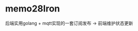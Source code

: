 <!--
 * @Author: @memo28.repo
 * @Date: 2025-06-01 21:48:49
 * @LastEditTime: 2025-06-01 21:49:33
 * @Description: 
 * @FilePath: /memo28Iron/README.md
-->
# memo28Iron

后端实用golang  + mqtt实现的一套订阅发布 -> 前端维护状态更新
